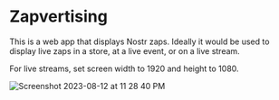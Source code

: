 # Zapvertising
This is a web app that displays Nostr zaps. Ideally it would be used to display live zaps in a store, at a live event, or on a live stream.

For live streams, set screen width to 1920 and height to 1080.

![Screenshot 2023-08-12 at 11 28 40 PM](https://github.com/SamSamskies/zapvertising/assets/3655410/314f395e-9ef4-4824-b944-92ae1bfa8ad0)
